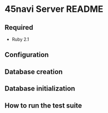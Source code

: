 45navi Server README
===

Required
---
- Ruby 2.1 


Configuration
---

Database creation
---

Database initialization
---

How to run the test suite
---

